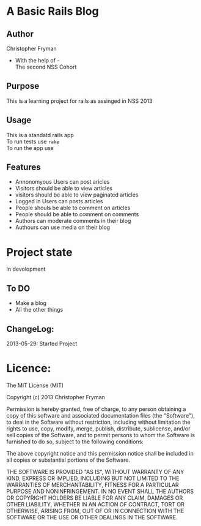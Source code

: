 A Basic Rails Blog
==================

Author
------

Christopher Fryman <br>
- With the help of - <br>
The second NSS Cohort <br>


Purpose
-------

This is a learning project for rails as assinged in NSS 2013


Usage
-----

This is a standatd rails app <br>
To run tests use `rake` <br>
To run the app use ` ` <br>


Features
--------

* Annonomyous Users can post aricles
* Visitors should be able to view articles
* visitors should be able to view paginated articles
* Logged in Users can posts articles
* People shouls be able to comment on articles
* People should be able to comment on comments
* Authors can moderate comments in their blog
* Authours can use media on their blog


Project state
=============

In devolopment


To DO
-----

* Make a blog
* All the other things


ChangeLog:
----------

2013-05-29: Started Project


Licence:
========

The MIT License (MIT)

Copyright (c) 2013 Christopher Fryman

Permission is hereby granted, free of charge, to any person obtaining a copy
of this software and associated documentation files (the "Software"), to deal
in the Software without restriction, including without limitation the rights
to use, copy, modify, merge, publish, distribute, sublicense, and/or sell
copies of the Software, and to permit persons to whom the Software is
furnished to do so, subject to the following conditions:

The above copyright notice and this permission notice shall be included in
all copies or substantial portions of the Software.

THE SOFTWARE IS PROVIDED "AS IS", WITHOUT WARRANTY OF ANY KIND, EXPRESS OR
IMPLIED, INCLUDING BUT NOT LIMITED TO THE WARRANTIES OF MERCHANTABILITY,
FITNESS FOR A PARTICULAR PURPOSE AND NONINFRINGEMENT. IN NO EVENT SHALL THE
AUTHORS OR COPYRIGHT HOLDERS BE LIABLE FOR ANY CLAIM, DAMAGES OR OTHER
LIABILITY, WHETHER IN AN ACTION OF CONTRACT, TORT OR OTHERWISE, ARISING FROM,
OUT OF OR IN CONNECTION WITH THE SOFTWARE OR THE USE OR OTHER DEALINGS IN
THE SOFTWARE.
